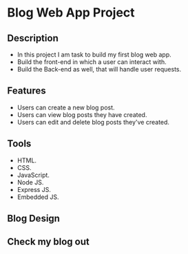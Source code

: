 # Blog Web App Project

## Description
- In this project I am task to build my first blog web app.
- Build the front-end in which a user can interact with.
- Build the Back-end as well, that will handle user requests.

## Features
- Users can create a new blog post. 
- Users can view blog posts they have created.
- Users can edit and delete blog posts they've created.

## Tools
- HTML.
- CSS.
- JavaScript.
- Node JS.
- Express JS.
- Embedded JS.

## Blog Design

## Check my blog out
